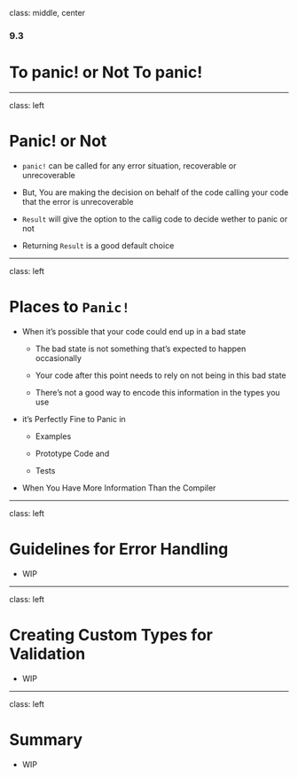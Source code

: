 
class: middle, center

### 9.3

# To panic! or Not To panic!

---
class: left

# Panic! or Not

* `panic!` can be called for any error situation, recoverable or unrecoverable

* But, You are making the decision on behalf of the code calling your code that 
the error is unrecoverable 

* `Result` will give the option to the callig code to decide wether to panic or not

* Returning `Result` is a good default choice

---
class: left

# Places to `Panic!`

* When it’s possible that your code could end up in a bad state
  
  * The bad state is not something that’s expected to happen occasionally

  * Your code after this point needs to rely on not being in this bad state

  * There’s not a good way to encode this information in the types you use

* it’s Perfectly Fine to Panic in 

  * Examples

  * Prototype Code and 

  * Tests  

* When You Have More Information Than the Compiler

---
class: left

# Guidelines for Error Handling

* WIP

---
class: left

# Creating Custom Types for Validation

* WIP

---
class: left

# Summary

* WIP